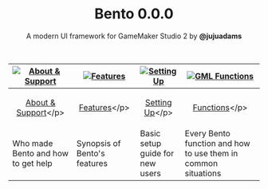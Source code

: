 <h1 align="center">Bento 0.0.0</h1>

<p align="center">A modern UI framework for GameMaker Studio 2 by <b>@jujuadams</b></p>

&nbsp;

|[![About & Support](https://raw.githubusercontent.com/wiki/JujuAdams/bento/images/aboutsupport.png)](https://github.com/JujuAdams/bento/wiki/(0.0.0)-About-&-Support)|[![Features](https://raw.githubusercontent.com/wiki/JujuAdams/bento/images/features.png)](https://github.com/JujuAdams/bento/wiki/(0.0.0)-Features)|[![Setting Up](https://raw.githubusercontent.com/wiki/JujuAdams/bento/images/settingup.png)](https://github.com/JujuAdams/bento/wiki/(0.0.0)-Setting-Up)|[![GML Functions](https://raw.githubusercontent.com/wiki/JujuAdams/bento/images/functions.png)](https://github.com/JujuAdams/bento/wiki/(0.0.0)-GML-Functions)|
|----------------------|----------------------|----------------------|----------------------|
|<p align="center">[About & Support](https://github.com/JujuAdams/bento/wiki/(0.0.0)-About-&-Support)</p>|<p align="center">[Features](https://github.com/JujuAdams/bento/wiki/(0.0.0)-Features)</p>|<p align="center">[Setting Up](https://github.com/JujuAdams/bento/wiki/(0.0.0)-Setting-Up)</p>|<p align="center">[Functions](https://github.com/JujuAdams/bento/wiki/(0.0.0)-Functions)</p>|
|Who made Bento and how to get help| Synopsis of Bento's features | Basic setup guide for new users | Every Bento function and how to use them in common situations |

